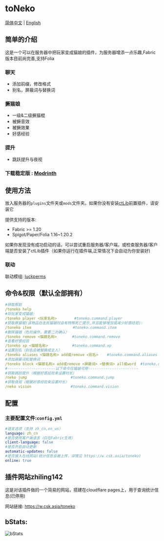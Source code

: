 # toNeko
[简体中文](README.md) | [English](README_en.md)
## 简单的介绍
这是一个可以在服务器中把玩家变成猫娘的插件，为服务器增添一点乐趣,Fabric版本目前尚完善,支持Folia
### 聊天
- 添加前缀，修改格式
- 别名，屏蔽词与替换词
### 撅猫娘
- 一级&二级撅猫棍
- 被撅音效
- 被撅效果
- 好感经验
### 提升
- 跳跃提升与夜视
### 下载稳定版 : [Modrinth](https://modrinth.com/plugin/toneko/)
## 使用方法
放入服务器的`plugins`文件夹或`mods`文件夹。如果你没有安装[ctLib](https://modrinth.com/plugin/ctlib)前置插件，请安装它

提供支持的版本:
- Fabric >= 1.20
- Spigot/Paper/Folia 1.16~1.20.2

如果你发现没有成功启动的话，可以尝试重启服务器/客户端，或检查服务器/客户端是否安装了ctLib插件（如果你运行在插件端,正常情况下会自动为你安装好)
### 联动
联动模组: [luckperms](https://luckperms.net/)
## 命令&权限（默认全部拥有）
```yaml
#获取帮助
/toneko help
#将玩家变成猫娘:
/toneko player <玩家名称>        #toneko.command.player
#获取厥猫棍(该物品在击败猫娘时会有特殊死亡提示,并且能够增加或减少好感经验):
/toneko item                   #toneko.command.item
#删除猫娘（危险操作，需要二次确认）
/toneko remove <猫娘名称>       #toneko.command.remove
#查看好感经验
/toneko xp <猫娘名称>           #toneko.command.xp
#设置别名（别名会被替换成主人）
/toneko aliases <猫娘名称> add或remove <别名>    #toneko.command.aliases
#添加屏蔽词和替换词  
/toneko block <猫娘名称> add或remove <屏蔽词> <替换词> all或word  #toneko.command.block
#----------------------以下命令仅猫娘可用-----------------------
#获取跳跃提升（根据好感经验来设置时长）
/neko jump                    #toneko.command.jump
#获取夜视（根据好感经验来设置时长）
/neko vision                  #toneko.command.vision
```
## 配置
### 主要配置文件:`config.yml`
```yaml
#语言选项（支持 zh_cn,en_us）
language: zh_cn
#是否使用客户端语言（仅在Fabric生效）
client-language: false
#是否开启自动更新
automatic-updates: false
#是否接入在线网站(统计信息会被上传，详情见 https://w.csk.asia/toneko)
online: true
```
## 插件网站zhiling142

这是对该插件做的一个简易的网站，搭建在cloudflare pages上，用于查询统计信息(已停用)

网站链接: https://w.csk.asia/toneko
## bStats:
![bStats](https://bstats.org/signatures/bukkit/toneko.svg)
